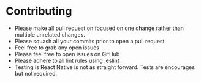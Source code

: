 # Contributing

- Please make all pull request on focused on one change rather than
multiple unrelated changes. 
- Please squash all your commits prior to open a pull request
- Feel free to grab any open issues
- Please feel free to open issues on GitHub
- Please adhere to all lint rules using [.eslint](https://github.com/Bloc/BlocMessenger/blob/master/.eslintrc)
- Testing is React Native is not as straight forward. Tests are
encourages but not required.
